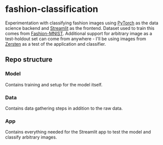 # fashion-classification
Experimentation with classifying fashion images using [PyTorch](https://pytorch.org/) as the data science backend and [Streamlit](https://www.streamlit.io/) as the frontend. Dataset used to train this comes from [Fashion-MNIST](https://github.com/zalandoresearch/fashion-mnist). Additional support for arbitrary image as a test-holdout set can come from anywhere - I'll be using images from [Zersten](http://zerstenapparel.com/) as a test of the application and classifier.

## Repo structure
### Model
Contains training and setup for the model itself.  
### Data
Contains data gathering steps in addition to the raw data.
### App
Contains everything needed for the Streamlit app to test the model and classify arbitrary images.
